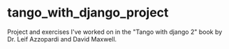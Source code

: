 # tango_with_django_project
Project and exercises I've worked on in the "Tango with django 2" book by Dr. Leif Azzopardi and David Maxwell.
